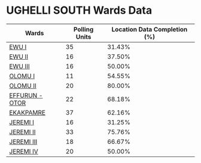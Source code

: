 
# UGHELLI SOUTH Wards Data

| Wards | Polling Units | Location Data Completion (%) |
| ---- | ----- | ------- |
| [EWU  I](./wards/2372-ewu-i) | 35 | 31.43% |
| [EWU  II](./wards/2373-ewu-ii) | 16 | 37.50% |
| [EWU  III](./wards/2374-ewu-iii) | 16 | 50.00% |
| [OLOMU  I](./wards/2375-olomu-i) | 11 | 54.55% |
| [OLOMU  II](./wards/2376-olomu-ii) | 20 | 80.00% |
| [EFFURUN - OTOR](./wards/2377-effurun-otor) | 22 | 68.18% |
| [EKAKPAMRE](./wards/2378-ekakpamre) | 37 | 62.16% |
| [JEREMI  I](./wards/2379-jeremi-i) | 16 | 31.25% |
| [JEREMI  II](./wards/2380-jeremi-ii) | 33 | 75.76% |
| [JEREMI  III](./wards/2381-jeremi-iii) | 18 | 66.67% |
| [JEREMI  IV](./wards/2382-jeremi-iv) | 20 | 50.00% |




